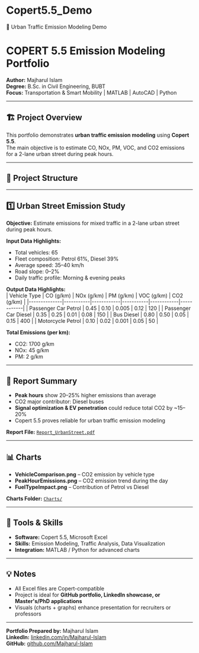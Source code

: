 # Copert5.5_Demo
🚗 Urban Traffic Emission Modeling Demo

# COPERT 5.5 Emission Modeling Portfolio
**Author:** Majharul Islam  
**Degree:** B.Sc. in Civil Engineering, BUBT  
**Focus:** Transportation & Smart Mobility | MATLAB | AutoCAD | Python  

---

## 🏗️ Project Overview
This portfolio demonstrates **urban traffic emission modeling** using **Copert 5.5**.  
The main objective is to estimate CO, NOx, PM, VOC, and CO2 emissions for a 2-lane urban street during peak hours.  

---

## 📁 Project Structure
---

## 1️⃣ Urban Street Emission Study

**Objective:** Estimate emissions for mixed traffic in a 2-lane urban street during peak hours.

**Input Data Highlights:**  
- Total vehicles: 65  
- Fleet composition: Petrol 61%, Diesel 39%  
- Average speed: 35–40 km/h  
- Road slope: 0–2%  
- Daily traffic profile: Morning & evening peaks  

**Output Data Highlights:**  
| Vehicle Type | CO (g/km) | NOx (g/km) | PM (g/km) | VOC (g/km) | CO2 (g/km) |
|--------------|-----------|------------|-----------|------------|------------|
| Passenger Car Petrol | 0.45 | 0.10 | 0.005 | 0.12 | 120 |
| Passenger Car Diesel | 0.35 | 0.25 | 0.01  | 0.08 | 150 |
| Bus Diesel           | 0.80 | 0.50 | 0.05  | 0.15 | 400 |
| Motorcycle Petrol    | 0.10 | 0.02 | 0.001 | 0.05 | 50  |

**Total Emissions (per km):**  
- CO2: 1700 g/km  
- NOx: 45 g/km  
- PM: 2 g/km  

---

## 📄 Report Summary
- **Peak hours** show 20–25% higher emissions than average  
- CO2 major contributor: Diesel buses  
- **Signal optimization & EV penetration** could reduce total CO2 by ~15–20%  
- Copert 5.5 proves reliable for urban traffic emission modeling  

**Report File:** [`Report_UrbanStreet.pdf`](./Report_UrbanStreet.pdf)

---

## 📊 Charts
- **VehicleComparison.png** – CO2 emission by vehicle type  
- **PeakHourEmissions.png** – CO2 emission trend during the day  
- **FuelTypeImpact.png** – Contribution of Petrol vs Diesel  

**Charts Folder:** [`Charts/`](./Charts/)

---

## 🔧 Tools & Skills
- **Software:** Copert 5.5, Microsoft Excel  
- **Skills:** Emission Modeling, Traffic Analysis, Data Visualization  
- **Integration:** MATLAB / Python for advanced charts  

---

## 💡 Notes
- All Excel files are Copert-compatible  
- Project is ideal for **GitHub portfolio, LinkedIn showcase, or Master's/PhD applications**  
- Visuals (charts + graphs) enhance presentation for recruiters or professors

---

**Portfolio Prepared by:** Majharul Islam  
**LinkedIn:** [linkedin.com/in/Majharul-Islam](https://linkedin.com/in/anmajharul)  
**GitHub:** [github.com/Majharul-Islam](https://github.com/anmajharul)
